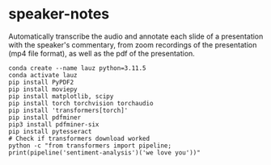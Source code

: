 # speaker-notes

Automatically transcribe the audio and annotate each slide of a presentation with the speaker's commentary, from zoom recordings of the presentation (mp4 file format), as well as the pdf of the presentation.

```
conda create --name lauz python=3.11.5
conda activate lauz
pip install PyPDF2
pip install moviepy
pip install matplotlib, scipy
pip install torch torchvision torchaudio
pip install 'transformers[torch]'
pip install pdfminer
pip3 install pdfminer-six
pip install pytesseract
# Check if transformers download worked
python -c "from transformers import pipeline; print(pipeline('sentiment-analysis')('we love you'))"
```

